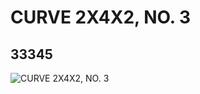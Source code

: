 # CURVE 2X4X2, NO. 3
## 33345
![CURVE 2X4X2, NO. 3](https://lc-www-live-s.legocdn.com/media/bricks/5/2/6186587.jpg)